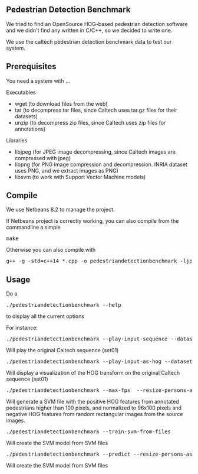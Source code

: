 Pedestrian Detection Benchmark
------------------------------

We tried to find an OpenSource HOG-based pedestrian detection software
and we didn't find any written in C/C++, so we decided to write one.

We use the caltech pedestrian detection benchmark data to test our system.

Prerequisites
-------------

You need a system with ...

Executables
- wget (to download files from the web)
- tar (to decompress tar files, since Caltech uses tar.gz files for their datasets)
- unzip (to decompress zip files, since Caltech uses zip files for annotations)

Libraries
- libjpeg (for JPEG image decompressing, since Caltech images are compressed with jpeg)
- libpng (for PNG image compression and decompression. INRIA dataset uses PNG, and we extract images as PNG)
- libsvm (to work with Support Vector Machine models)

Compile
-------

We use Netbeans 8.2 to manage the project.

If Netbeans project is correctly working, you can also compile from the commandline a simple 
<pre>make</pre>

Otherwise you can also compile with
<pre>g++ -g -std=c++14 *.cpp -o pedestriandetectionbenchmark -ljpeg -lpng -lm -lX11 </pre>

Usage
-----

Do a
<pre>./pedestriandetectionbenchmark --help </pre>
to display all the current options

For instance:

<pre>./pedestriandetectionbenchmark --play-input-sequence --dataset USA  </pre>
Will play the original Caltech sequence (set01) 

<pre>./pedestriandetectionbenchmark --play-input-as-hog --dataset USA  --rotate-hog</pre>
Will display a visualization of the HOG transform on the original Caltech sequence (set01) 


<pre>./pedestriandetectionbenchmark --max-fps  --resize-persons-as 96 160  --min-person-height 100 --start-in-frame 1 --rotate-hog --extract-hog-svm</pre>
Will generate a SVM file with the positive HOG features from annotated pedestrians higher than 100 pixels, and normalized to 96x100 pixels 
and negative HOG features from random rectangular images from the source images.

<pre>./pedestriandetectionbenchmark --train-svm-from-files</pre>
Will create the SVM model from SVM files

<pre>./pedestriandetectionbenchmark --predict --resize-persons-as 96 160</pre>
Will create the SVM model from SVM files


